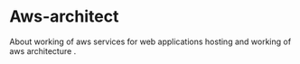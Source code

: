 # Aws-architect
About working of aws services for web applications hosting and working of aws architecture .
